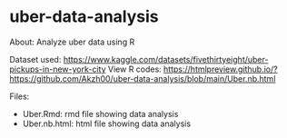 # uber-data-analysis
About: Analyze uber data using R

Dataset used: https://www.kaggle.com/datasets/fivethirtyeight/uber-pickups-in-new-york-city
View R codes: https://htmlpreview.github.io/?https://github.com/Akzh00/uber-data-analysis/blob/main/Uber.nb.html

Files:
- Uber.Rmd: rmd file showing data analysis
- Uber.nb.html: html file showing data analysis
